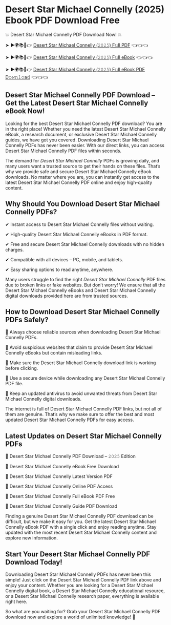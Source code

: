 # Desert Star Michael Connelly (2025) Ebook PDF Download Free

💥 Desert Star Michael Connelly PDF Download Now! 💥

➤ ►🌍📚📱👉 [Desert Star Michael Connelly (𝟸𝟶𝟸𝟻) F𝚞ll PDF](https://getpdf.xyz/desert-star-michael-connelly) 👈👈👈


➤ ►🌍📚📱👉 [Desert Star Michael Connelly (𝟸𝟶𝟸𝟻) F𝚞ll eBook](https://getpdf.xyz/desert-star-michael-connelly) 👈👈👈


➤ ►🌍📚📱👉 [Desert Star Michael Connelly (𝟸𝟶𝟸𝟻) F𝚞ll eBook PDF D𝚘𝚠𝚗𝚕𝚘a𝚍](https://getpdf.xyz/desert-star-michael-connelly) 👈👈👈


## Desert Star Michael Connelly PDF Download – Get the Latest Desert Star Michael Connelly eBook Now!

Looking for the best Desert Star Michael Connelly PDF download? You are in the right place! Whether you need the latest Desert Star Michael Connelly eBook, a research document, or exclusive Desert Star Michael Connelly guides, we have got you covered. Downloading Desert Star Michael Connelly PDFs has never been easier. With our direct links, you can access Desert Star Michael Connelly PDF files within seconds.

The demand for *Desert Star Michael Connelly* PDFs is growing daily, and many users want a trusted source to get their hands on these files. That’s why we provide safe and secure Desert Star Michael Connelly eBook downloads. No matter where you are, you can instantly get access to the latest Desert Star Michael Connelly PDF online and enjoy high-quality content.

## Why Should You Download Desert Star Michael Connelly PDFs?

✔ Instant access to Desert Star Michael Connelly files without waiting.

✔ High-quality Desert Star Michael Connelly eBooks in PDF format.

✔ Free and secure Desert Star Michael Connelly downloads with no hidden charges.

✔ Compatible with all devices – PC, mobile, and tablets.

✔ Easy sharing options to read anytime, anywhere.

Many users struggle to find the right *Desert Star Michael Connelly* PDF files due to broken links or fake websites. But don’t worry! We ensure that all the Desert Star Michael Connelly eBooks and Desert Star Michael Connelly digital downloads provided here are from trusted sources.

## How to Download Desert Star Michael Connelly PDFs Safely?

📌 Always choose reliable sources when downloading Desert Star Michael Connelly PDFs.

📌 Avoid suspicious websites that claim to provide Desert Star Michael Connelly eBooks but contain misleading links.

📌 Make sure the Desert Star Michael Connelly download link is working before clicking.

📌 Use a secure device while downloading any Desert Star Michael Connelly PDF file.

📌 Keep an updated antivirus to avoid unwanted threats from Desert Star Michael Connelly digital downloads.

The internet is full of Desert Star Michael Connelly PDF links, but not all of them are genuine. That’s why we make sure to offer the best and most updated Desert Star Michael Connelly PDFs for easy access.

## Latest Updates on Desert Star Michael Connelly PDFs

🔹 Desert Star Michael Connelly PDF Download – 𝟸𝟶𝟸𝟻 Edition

🔹 Desert Star Michael Connelly eBook Free Download

🔹 Desert Star Michael Connelly Latest Version PDF

🔹 Desert Star Michael Connelly Online PDF Access

🔹 Desert Star Michael Connelly Full eBook PDF Free

🔹 Desert Star Michael Connelly Guide PDF Download

Finding a genuine Desert Star Michael Connelly PDF download can be difficult, but we make it easy for you. Get the latest Desert Star Michael Connelly eBook PDF with a single click and enjoy reading anytime. Stay updated with the most recent Desert Star Michael Connelly content and explore new information.

## Start Your Desert Star Michael Connelly PDF Download Today!

Downloading Desert Star Michael Connelly PDFs has never been this simple! Just click on the Desert Star Michael Connelly PDF link above and enjoy your content. Whether you are looking for a Desert Star Michael Connelly digital book, a Desert Star Michael Connelly educational resource, or a Desert Star Michael Connelly research paper, everything is available right here.

So what are you waiting for? Grab your Desert Star Michael Connelly PDF download now and explore a world of unlimited knowledge! 🚀
